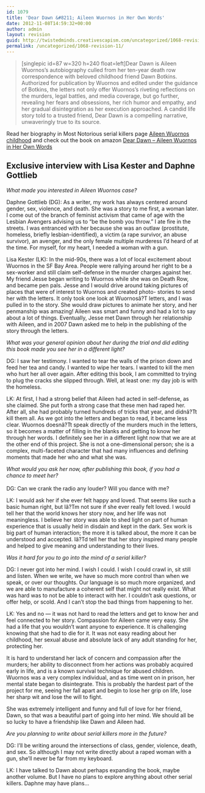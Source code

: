 ```yaml
---
id: 1079
title: 'Dear Dawn &#8211; Aileen Wuornos in Her Own Words'
date: 2012-11-08T14:59:32+00:00
author: admin
layout: revision
guid: http://twistedminds.creativescapism.com/uncategorized/1068-revision-11/
permalink: /uncategorized/1068-revision-11/
---
```

<p class="dropcap-first">
  <blockquote>
    <p>
      [singlepic id=87 w=320 h=240 float=left]Dear Dawn is Aileen Wuornos&#8217;s autobiography culled from her ten-year death row correspondence with beloved childhood friend Dawn Botkins. Authorized for publication by Wuornos and edited under the guidance of Botkins, the letters not only offer Wuornos&#8217;s riveting reflections on the murders, legal battles, and media coverage, but go further, revealing her fears and obsessions, her rich humor and empathy, and her gradual disintegration as her execution approached. A candid life story told to a trusted friend, Dear Dawn is a compelling narrative, unwaveringly true to its source.
    </p>
  </blockquote>
  
  <p>
    Read her biography in Most Notorious serial killers page <a title="Aileen Wuornos" href="http://twistedminds.creativescapism.com/most-notorious/aileen-wuornos-childhood/">Aileen Wuornos childhood</a> and check out the book on amazon <a title="Dear Dawn - Aileen Wuornos in Her Own Words" href="http://www.amazon.com/Dear-Dawn-Aileen-Wuornos-Words/dp/1593762909/ref=sr_1_1?ie=UTF8&qid=1352384908&sr=8-1&keywords=dear+dawn">Dear Dawn &#8211; Aileen Wuornos in Her Own Words</a>
  </p>
  
  <h2>
    Exclusive interview with Lisa Kester and Daphne Gottlieb
  </h2>
  
  <p>
    <em>What made you interested in Aileen Wuornos case?</em>
  </p>
  
  <p>
    Daphne Gottlieb (DG): As a writer, my work has always centered around gender, sex, violence, and death. She was a story to me first, a woman later. I come out of the branch of feminist activism that came of age with the Lesbian Avengers advising us to &#8220;be the bomb you throw.&#8221; I ate fire in the streets. I was entranced with her because she was an outlaw (prostitute, homeless, briefly lesbian-identified), a victim (a rape survivor, an abuse survivor), an avenger, and the only female multiple murderess I&#8217;d heard of at the time. For myself, for my heart, I needed a woman with a gun.
  </p>
  
  <p>
    Lisa Kester (LK): In the mid-90s, there was a lot of local excitement about Wuornos in the SF Bay Area. People were rallying around her right to be a sex-worker and still claim self-defense in the murder charges against her. My friend Jesse began writing to Wuornos while she was on Death Row, and became pen pals. Jesse and I would drive around taking pictures of places that were of interest to Wuornos and created photo- stories to send her with the letters. It only took one look at Wuornosâ?T letters, and I was pulled in to the story. She would draw pictures to animate her story, and her penmanship was amazing! Aileen was smart and funny and had a lot to say about a lot of things. Eventually, Jesse met Dawn through her relationship with Aileen, and in 2007 Dawn asked me to help in the publishing of the story through the letters.
  </p>
  
  <p>
    <em>What was your general opinion about her during the trial and did editing this book made you see her in a different light? </em>
  </p>
  
  <p>
    DG: I saw her testimony. I wanted to tear the walls of the prison down and feed her tea and candy. I wanted to wipe her tears. I wanted to kill the men who hurt her all over again. After editing this book, I am committed to trying to plug the cracks she slipped through. Well, at least one: my day job is with the homeless.
  </p>
  
  <p>
    LK: At first, I had a strong belief that Aileen had acted in self-defense, as she claimed. She put forth a strong case that these men had raped her. After all, she had probably turned hundreds of tricks that year, and didnâ?Tt kill them all. As we got into the letters and began to read, it became less clear. Wuornos doesnâ?Tt speak directly of the murders much in the letters, so it becomes a matter of filling in the blanks and getting to know her through her words. I definitely see her in a different light now that we are at the other end of this project. She is not a one-dimensional person; she is a complex, multi-faceted character that had many influences and defining moments that made her who and what she was.
  </p>
  
  <p>
    <em>What would you ask her now, after publishing this book, if you had a<br /> chance to meet her?<br /> </em><br /> DG: Can we crank the radio any louder? Will you dance with me?
  </p>
  
  <p>
    LK: I would ask her if she ever felt happy and loved. That seems like such a basic human right, but Iâ?Tm not sure if she ever really felt loved. I would tell her that the world knows her story now, and her life was not meaningless. I believe her story was able to shed light on part of human experience that is usually held in disdain and kept in the dark. Sex work is big part of human interaction; the more it is talked about, the more it can be understood and accepted. Iâ?Td tell her that her story inspired many people and helped to give meaning and understanding to their lives.
  </p>
  
  <p>
    <em>Was it hard for you to go into the mind of a serial killer?</em>
  </p>
  
  <p>
    DG: I never got into her mind. I wish I could. I wish I could crawl in, sit still and listen. When we write, we have so much more control than when we speak, or over our thoughts. Our language is so much more organized, and we are able to manufacture a coherent self that might not really exist. What was hard was to not be able to interact with her. I couldn&#8217;t ask questions, or offer help, or scold. And I can&#8217;t stop the bad things from happening to her.
  </p>
  
  <p>
    LK: Yes and no &#8212; it was not hard to read the letters and get to know her and feel connected to her story. Compassion for Aileen came very easy. She had a life that you wouldn’t want anyone to experience. It is challenging knowing that she had to die for it. It was not easy reading about her childhood, her sexual abuse and absolute lack of any adult standing for her, protecting her.
  </p>
  
  <p>
    It is hard to understand her lack of concern and compassion after the murders; her ability to disconnect from her actions was probably acquired early in life, and is a known survival technique for abused children. Wuornos was a very complex individual, and as time went on in prison, her mental state began to disintegrate. This is probably the hardest part of the project for me, seeing her fall apart and begin to lose her grip on life, lose her sharp wit and lose the will to fight.
  </p>
  
  <p>
    She was extremely intelligent and funny and full of love for her friend, Dawn, so that was a beautiful part of going into her mind. We should all be so lucky to have a friendship like Dawn and Aileen had.
  </p>
  
  <p>
    <em>Are you planning to write about serial killers more in the future?</em>
  </p>
  
  <p>
    DG: I&#8217;ll be writing around the intersections of class, gender, violence, death, and sex. So although I may not write directly about a raped woman with a gun, she&#8217;ll never be far from my keyboard.
  </p>
  
  <p>
    LK: I have talked to Dawn about perhaps expanding the book, maybe another volume. But I have no plans to explore anything about other serial killers. Daphne may have plans…
  </p>